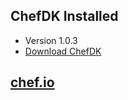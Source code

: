 ## ChefDK Installed

* Version 1.0.3
* [Download ChefDK][1]

## [chef.io][2]

[1]: https://downloads.chef.io/chef-dk "Title"
[2]: https://www.chef.io "Title"
